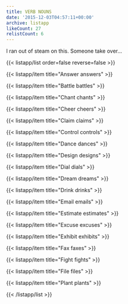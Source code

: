```yaml
---
title: VERB NOUNS
date: '2015-12-03T04:57:11+00:00'
archive: listapp
likeCount: 27
relistCount: 6
---
```


I ran out of steam on this. Someone take over...

<!--more-->

{{< listapp/list order=false reverse=false >}}

   {{< listapp/item title="Answer answers" >}}

   {{< listapp/item title="Battle battles" >}}

   {{< listapp/item title="Chant chants" >}}

   {{< listapp/item title="Cheer cheers" >}}

   {{< listapp/item title="Claim claims" >}}

   {{< listapp/item title="Control controls" >}}

   {{< listapp/item title="Dance dances" >}}

   {{< listapp/item title="Design designs" >}}

   {{< listapp/item title="Dial dials" >}}

   {{< listapp/item title="Dream dreams" >}}

   {{< listapp/item title="Drink drinks" >}}

   {{< listapp/item title="Email emails" >}}

   {{< listapp/item title="Estimate estimates" >}}

   {{< listapp/item title="Excuse excuses" >}}

   {{< listapp/item title="Exhibit exhibits" >}}

   {{< listapp/item title="Fax faxes" >}}

   {{< listapp/item title="Fight fights" >}}

   {{< listapp/item title="File files" >}}

   {{< listapp/item title="Plant plants" >}}

{{< /listapp/list >}}
